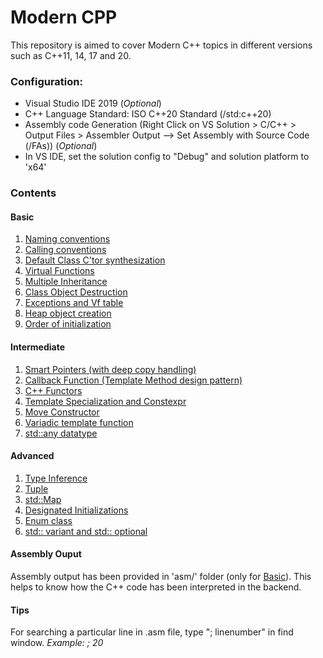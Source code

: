 # Modern CPP
<p>This repository is aimed to cover Modern C++ topics in different versions such as C++11, 14, 17 and 20.</p>

### Configuration:
- Visual Studio IDE 2019 (*Optional*)
- C++ Language Standard: ISO C++20 Standard (/std:c++20)
- Assembly code Generation (Right Click on VS Solution > C/C++ > Output Files > Assembler Output --> Set Assembly with Source Code (/FAs)) (*Optional*)
- In VS IDE, set the solution config to "Debug" and solution platform to 'x64'

### Contents

#### Basic
1. [Naming conventions](./Basic/1_Prog_NamingConv.cpp)
2. [Calling conventions](./Basic/2_Prog_CallingConv.cpp)
3. [Default Class C'tor synthesization](./Basic/3_Prog_Default_Ctor.cpp)
4. [Virtual Functions](./Basic/4_Virtual_Functions.cpp)
5. [Multiple Inheritance](./Basic/5_VirtualFunc_MultipleInheritance.cpp)
6. [Class Object Destruction](./Basic/6_rValue_and_DtorScope.cpp)
7. [Exceptions and Vf table](./Basic/7_exception.cpp)
8. [Heap object creation](./Basic/8_new_operator_heap_obj_Creation.cpp)
9. [Order of initialization](./Basic/9_Order_of_initialization.cpp)

#### Intermediate
1. [Smart Pointers (with deep copy handling)](./Intermediate/1_smart_pointer.cpp)
2. [Callback Function (Template Method design pattern)](./Intermediate/2_callback.cpp)
3. [C++ Functors](./Intermediate/3_Functors.cpp)
4. [Template Specialization and Constexpr](./Intermediate/4_Template_Specialization.cpp)
5. [Move Constructor](./Intermediate/5_Move_Constructor.cpp)
6. [Variadic template function](./Intermediate/6_variadic_Function_TemplatePack.cpp)
7. [std::any datatype](./Intermediate/7_the_ANY_Datatype.cpp)

#### Advanced
1. [Type Inference](./Advanced/1_TypeInference.cpp)
2. [Tuple](./Advanced/2_tuple.cpp)
3. [std::Map](./Advanced/3_std_map.cpp)
4. [Designated Initializations](./Advanced/4_Designated_Initializations.cpp)
5. [Enum class](./Advanced/5_enum_class.cpp)
6. [std:: variant and std:: optional](./Advanced/6_std_variant_and_optional_type.cpp)

#### Assembly Ouput
Assembly output has been provided in 'asm/' folder (only for [Basic](#Basic)). This helps to know how the C++ code has been interpreted in the backend.

#### Tips
For searching a particular line in .asm file, type "; linenumber" in find window.
*Example: ; 20*